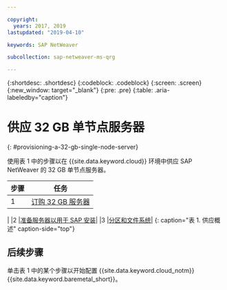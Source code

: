 ```yaml
---

copyright:
  years: 2017, 2019
lastupdated: "2019-04-10"

keywords: SAP NetWeaver

subcollection: sap-netweaver-ms-qrg

---
```


{:shortdesc: .shortdesc}
{:codeblock: .codeblock}
{:screen: .screen}
{:new_window: target="_blank"}
{:pre: .pre}
{:table: .aria-labeledby="caption"}

# 供应 32 GB 单节点服务器
{: #provisioning-a-32-gb-single-node-server}

使用表 1 中的步骤以在 {{site.data.keyword.cloud}} 环境中供应 SAP NetWeaver 的 32 GB 单节点服务器。

|步骤|任务|
| --- | --- |
|1 |[订购 32 GB 服务器](/docs/infrastructure/sap-netweaver-ms-qrg?topic=sap-netweaver-ms-qrg-install_32GB)
|
|2 |[准备服务器以用于 SAP 安装](/docs/infrastructure/sap-netweaver-ms-qrg?topic=sap-netweaver-ms-qrg-2-preparing-your-server-for-your-sap-installation-32-gb-)|
|3 |[分区和文件系统](/docs/infrastructure/sap-netweaver-ms-qrg?topic=sap-netweaver-ms-qrg-partition_32GB)|
{: caption="表 1. 供应概述" caption-side="top"}

## 后续步骤

单击表 1 中的某个步骤以开始配置 {{site.data.keyword.cloud_notm}} {{site.data.keyword.baremetal_short}}。
